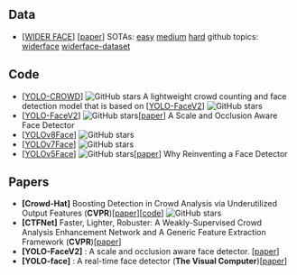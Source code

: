 ## Data
- [[WIDER FACE](http://shuoyang1213.me/WIDERFACE/)] [[paper](https://openaccess.thecvf.com/content_cvpr_2016/papers/Yang_WIDER_FACE_A_CVPR_2016_paper.pdf)] SOTAs: [easy](https://paperswithcode.com/sota/face-detection-on-wider-face-easy) [medium](https://paperswithcode.com/sota/face-detection-on-wider-face-medium) [hard](https://paperswithcode.com/sota/face-detection-on-wider-face-hard) github topics: [widerface](https://github.com/topics/widerface) [widerface-dataset](https://github.com/topics/widerface-dataset)

## Code
- [[YOLO-CROWD](https://github.com/zaki1003/YOLO-CROWD)] ![GitHub stars](http://img.shields.io/github/stars/zaki1003/YOLO-CROWD.svg?logo=github&label=Stars) A lightweight crowd counting and face detection model that is based on [[YOLO-FaceV2](https://github.com/Krasjet-Yu/YOLO-FaceV2)] ![GitHub stars](http://img.shields.io/github/stars/Krasjet-Yu/YOLO-FaceV2.svg?logo=github&label=Stars)
- [[YOLO-FaceV2](https://github.com/Krasjet-Yu/YOLO-FaceV2)] ![GitHub stars](http://img.shields.io/github/stars/Krasjet-Yu/YOLO-FaceV2.svg?logo=github&label=Stars)[[paper](https://arxiv.org/abs/2208.02019)] A Scale and Occlusion Aware Face Detector
- [[YOLOv8Face](https://github.com/derronqi/yolov8-face)] ![GitHub stars](http://img.shields.io/github/stars/https://github.com/derronqi/yolov8-face.svg?logo=github&label=Stars)
- [[YOLOv7Face](https://github.com/derronqi/yolov7-face)] ![GitHub stars](http://img.shields.io/github/stars/https://github.com/derronqi/yolov7-face.svg?logo=github&label=Stars)
- [[YOLOv5Face](https://github.com/deepcam-cn/yolov5-face)] ![GitHub stars](http://img.shields.io/github/stars/deepcam-cn/yolov5-face.svg?logo=github&label=Stars)[[paper](https://arxiv.org/abs/2105.12931)] Why Reinventing a Face Detector

## Papers
- <a name="Crowd-Hat"></a>**[Crowd-Hat]** Boosting Detection in Crowd Analysis via Underutilized Output Features (**CVPR**)[[paper](https://openaccess.thecvf.com/content/CVPR2023/papers/Wu_Boosting_Detection_in_Crowd_Analysis_via_Underutilized_Output_Features_CVPR_2023_paper.pdf)][[code](https://github.com/wskingdom/Crowd-Hat)] ![GitHub stars](http://img.shields.io/github/stars/wskingdom/Crowd-Hat.svg?logo=github&label=Stars)
- <a name="CTFNet"></a>**[CTFNet]** Faster, Lighter, Robuster: A Weakly-Supervised Crowd Analysis Enhancement Network and A Generic Feature Extraction Framework (**CVPR**)[[paper](https://openaccess.thecvf.com/content/CVPR2022W/L3D-IVU/html/Wu_Faster_Lighter_Robuster_A_Weakly-Supervised_Crowd_Analysis_Enhancement_Network_and_CVPRW_2022_paper.html)]
- <a name="YOLO-FaceV2"></a>**[YOLO-FaceV2]** : A scale and occlusion aware face detector. [[paper](https://arxiv.org/abs/2208.02019)]
- <a name="YOLO-face"></a>**[YOLO-face]** : A real-time face detector (**The Visual Computer**)[[paper](https://link.springer.com/article/10.1007/s00371-020-01831-7)]
